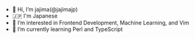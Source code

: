 - 👋 Hi, I’m jajima(@jajimajp)
- 🇯🇵 I'm Japanese
- 👀 I’m interested in Frontend Development, Machine Learning, and Vim
- 🌱 I’m currently learning Perl and TypeScript
